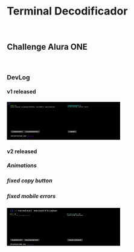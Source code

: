 <h1>Terminal Decodificador</h1>

<br>

<h2>Challenge Alura ONE</h2>

<br>

<h3>DevLog</h3>
<h4>v1 released</h4>
<img src="./prints/v1.png" width="300" height="100">

<h4>v2 released</h4>
<h5>Animations</h5>
<h5>fixed copy button</h5>
<h5>fixed mobile errors</h5>
<img src="./prints/v2.png" width="300" height="100">


